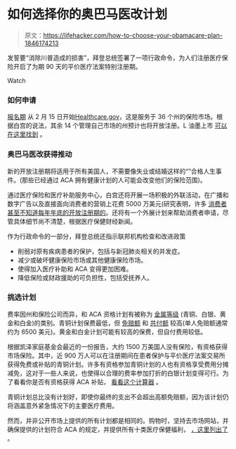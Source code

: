 # 如何选择你的奥巴马医改计划

> 原文：<https://lifehacker.com/how-to-choose-your-obamacare-plan-1846174213>

发誓要“消除川普造成的损害”，拜登总统签署了一项行政命令，为人们注册医疗保险开启了为期 90 天的平价医疗法案特别注册期。

Watch

### **如何申请**

[报名期](https://www.cms.gov/newsroom/fact-sheets/2021-special-enrollment-period-response-covid-19-emergency) 从 2 月 15 日开始[Healthcare.gov](http://healthcare.gov)，这是服务于 36 个州的保险市场。根据白宫的说法，其余 14 个管理自己市场的州预计也将开放注册。L 油墨上市 [可以在这里找到](https://www.healthcare.gov/marketplace-in-your-state/) 。

### **奥巴马医改获得推动**

新的开放注册期将适用于所有美国人，不需要像失业或结婚这样的“”合格人生事件。(那些已经通过 ACA 拥有健康计划的人可能会改变他们的保险范围)。

通过医疗保险和医疗补助服务中心，白宫还将开展一场积极的外联活动，在广播和数字广告以及直接面向消费者的营销上花费 5000 万美元(研究表明，许多 [消费者甚至不知道每年年底的开放注册期的](https://www.policygenius.com/blog/health-insurance-literacy-survey-2019/)。还将有一个外展计划来帮助消费者申请，尽管具体细节尚不清楚，根据医疗保健财经新闻。

作为行政命令的一部分，拜登总统还指示联邦机构检查和改进政策

*   削弱对原有疾病患者的保护，包括与新冠肺炎相关的并发症。
*   减少或破坏健康保险市场或其他健康保险市场。
*   使得加入医疗补助和 ACA 变得更加困难。
*   降低保险或财政援助的可负担性，包括受抚养人。

### 挑选计划

费率因州和保险公司而异，和 ACA 资格计划有被称为 [金属等级](https://www.healthcare.gov/choose-a-plan/plans-categories/) (青铜、白银、黄金和白金)的类别。青铜计划保费最低，但 [免赔额](https://www.investopedia.com/terms/d/deductible.asp) 和 [共付额](https://www.investopedia.com/terms/c/copay.asp#:~:text=What%20Is%20Copay%20or%20Copayment,doctor%20visits%20or%20prescription%20drugs.) 较高(单人免赔额通常约为 6500 美元)。黄金和白金计划可能有较高的保费，但自付费用较低。

根据凯泽家庭基金会最近的一份报告，大约 1500 万美国人没有保险，有资格获得市场保险。其中，近 900 万人可以在注册期间在患者保护与平价医疗法案交易所获得免费或补贴的青铜计划。许多有资格参加青铜计划的人也有资格享受费用分摊减免，这对于一些人来说，也使得以合理的费率参加打折的白银计划变得可行。为了看看你是否有资格获得 ACA 补贴， [看看这个计算器](https://www.healthcare.gov/lower-costs/qualifying-for-lower-costs/) 。

青铜计划总比没有计划好，即使你最终的支出不会超出高额免赔额，因为该计划仍将涵盖意外紧急情况下的主要医疗费用。

然而，并非公开市场上提供的所有计划都是相同的。购物时，坚持去市场网站，并确保提供的计划符合 ACA 的规定，并提供所有十类医疗保健福利， [，这里列出了](https://www.policygenius.com/health-insurance/essential-health-benefits/) 。
